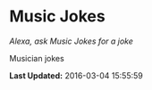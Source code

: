 # Music Jokes
*Alexa, ask Music Jokes for a joke*

Musician jokes

**Last Updated:** 2016-03-04 15:55:59